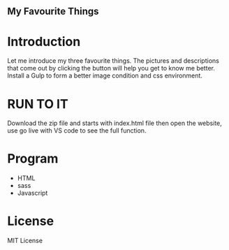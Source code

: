 ## My Favourite Things
# Introduction
Let me introduce my three favourite things. The pictures and descriptions that come out by clicking the button will help you get to know me better. Install a Gulp to form a better image condition and css environment.

# RUN TO IT

Download the zip file and starts with index.html file then open the website, use go live with VS code to see the full function.

# Program
* HTML
* sass
* Javascript

# License
MIT License
